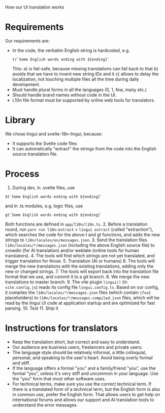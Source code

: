 How our UI translation works

# Requirements

Our requirements are:
* In the code, the verbatim English string is hardcoded, e.g.
  ```
  tr`Some English words ending with ${ending}`
  ```
  This:
  a) is fail-safe, because missing translations can fall back to that
  b) avoids that we have to invent new string IDs and it
  c) allows to delay the localization, not touching multiple files
    all the time during daily development.
* Must handle plural forms in all the languages (0, 1, few, many etc.)
* Should handle brand names without code in the UI.
* L10n file format must be supported by online web tools for translators.

# Library

We chose lingui and svelte-18n-lingui, because:
* It supports the Svelte code files
* It can automatically "extract" the strings from the code into
  the English source translation file.

# Process

1. During dev, in .svelte files, use
  ```
  $t`Some English words ending with ${ending}`
  ```
  and in .ts modules, e.g. logic files, use
  ```
  gt`Some English words ending with ${ending}`
  ```
  Both functions are defined in `app/l10n/l10n.ts`.
2. Before a translation round, run
  `yarn run l10n:extract` = `lingui extract`
  (called "extraction"), which searches the code for the above
  t and gt functions, and adds the new strings to
  `l10n/locales/en/messages.json`.
3. Send the translation files `l10n/locales/*/messages.json`
   (including the above English source file) to
   crowdin (for AI translation) and/or weblate (online tools for
   human translators).
4. The tools will find which strings are not yet translated, and
  trigger translation for those.
5. Translation (AI or humans)
6. The tools will merge the new translations with the existing
   translations, adding only the new or changed strings.
7. The tools will export back into the translation file format that
  we use, and commit it to a git branch.
8. We merge the new translations to master branch.
9. The vite plugin `lingui()` (in `vite.config.js`) reads its config file
  `lingui.config.ts`. Based on our config, it compiles the
  `l10n/locales/*/messages.json` files (which contain
  `{foo}` placeholders) to
  `l10n/locales/*/messages-compiled.json` files, which will be read
  by the lingui UI code at application startup and are optimized
  for fast parsing.
10. Test
11. Ship it

# Instructions for translators

* Keep the translation short, but correct and easy to understand.
* Our audience are business users, freelancers and private users.
* The language style should be relatively informal, a little colloquial,
  personal, and speaking to the user's heart. Avoid being overly formal
  and stiff.
* If the language offers a formal "you" and a family/friend "you", use
  the formal "you", unless it's very stiff and uncommon in your
  language. Use the "you" form that most other software uses.
* For technical terms, make sure you use the correct technical term.
  If there is a translated form of a technical term, but the English
  form is also in common use, prefer the English form. That allows users
  to get help on international forums and allows our support and AI
  translation tools to understand the error messages.
